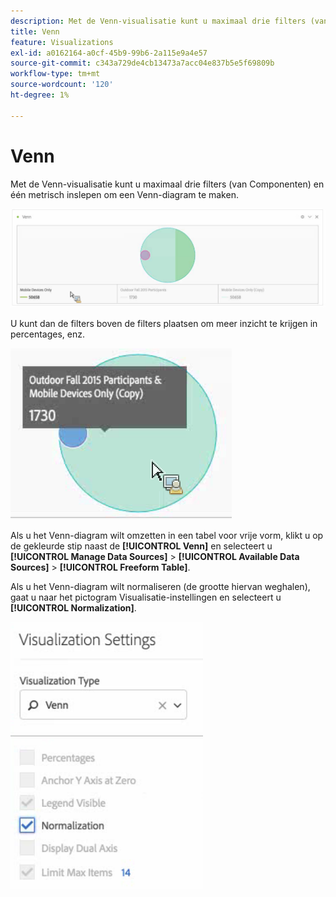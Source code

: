 ```yaml
---
description: Met de Venn-visualisatie kunt u maximaal drie filters (van Componenten) en één metrisch inslepen om een Venn-diagram te maken.
title: Venn
feature: Visualizations
exl-id: a0162164-a0cf-45b9-99b6-2a115e9a4e57
source-git-commit: c343a729de4cb13473a7acc04e837b5e5f69809b
workflow-type: tm+mt
source-wordcount: '120'
ht-degree: 1%

---
```


# Venn

Met de Venn-visualisatie kunt u maximaal drie filters (van Componenten) en één metrisch inslepen om een Venn-diagram te maken.

![Venn-visualisatie met drie filters.](assets/venn.png)

U kunt dan de filters boven de filters plaatsen om meer inzicht te krijgen in percentages, enz.

![Venn visualisatie met uitgebreide informatie over het filter voor deelnemers aan buitenvlucht 2015.](assets/venn_hover.png)

Als u het Venn-diagram wilt omzetten in een tabel voor vrije vorm, klikt u op de gekleurde stip naast de **[!UICONTROL Venn]** en selecteert u **[!UICONTROL Manage Data Sources]** > **[!UICONTROL Available Data Sources]** > **[!UICONTROL Freeform Table]**.

Als u het Venn-diagram wilt normaliseren (de grootte hiervan weghalen), gaat u naar het pictogram Visualisatie-instellingen en selecteert u **[!UICONTROL Normalization]**.

![Visualisatie-instellingen, optie voor het type visualisatie: Venn-diagram.](assets/normalization.png)
